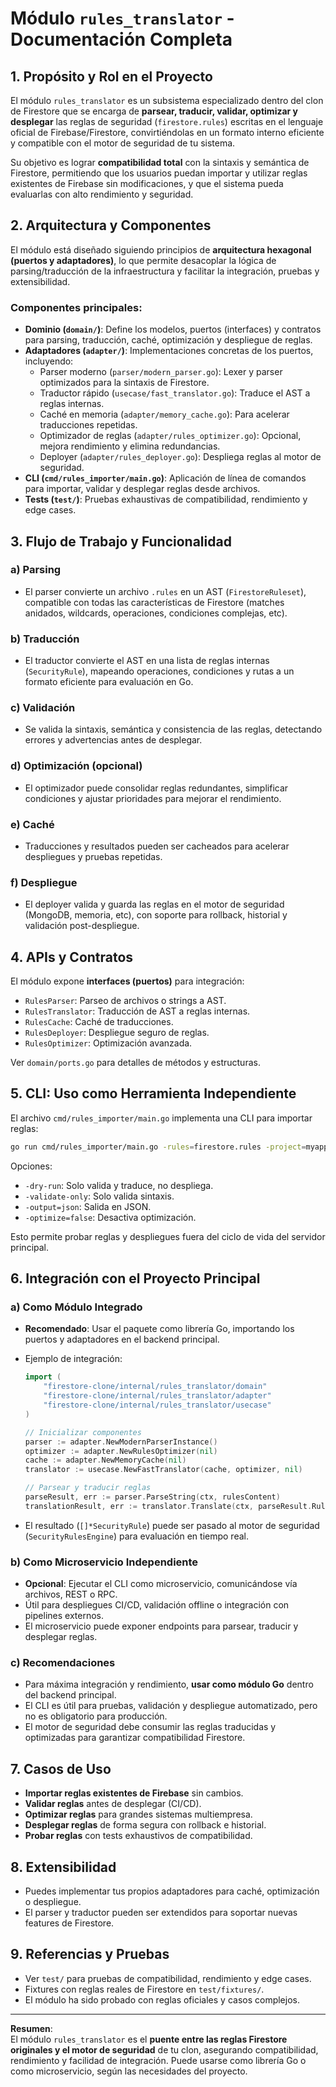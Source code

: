 # Módulo `rules_translator` - Documentación Completa

## 1. Propósito y Rol en el Proyecto

El módulo `rules_translator` es un subsistema especializado dentro del clon de Firestore que se encarga de **parsear, traducir, validar, optimizar y desplegar** las reglas de seguridad (`firestore.rules`) escritas en el lenguaje oficial de Firebase/Firestore, convirtiéndolas en un formato interno eficiente y compatible con el motor de seguridad de tu sistema.

Su objetivo es lograr **compatibilidad total** con la sintaxis y semántica de Firestore, permitiendo que los usuarios puedan importar y utilizar reglas existentes de Firebase sin modificaciones, y que el sistema pueda evaluarlas con alto rendimiento y seguridad.

## 2. Arquitectura y Componentes

El módulo está diseñado siguiendo principios de **arquitectura hexagonal (puertos y adaptadores)**, lo que permite desacoplar la lógica de parsing/traducción de la infraestructura y facilitar la integración, pruebas y extensibilidad.

### Componentes principales:

- **Dominio (`domain/`)**: Define los modelos, puertos (interfaces) y contratos para parsing, traducción, caché, optimización y despliegue de reglas.
- **Adaptadores (`adapter/`)**: Implementaciones concretas de los puertos, incluyendo:
  - Parser moderno (`parser/modern_parser.go`): Lexer y parser optimizados para la sintaxis de Firestore.
  - Traductor rápido (`usecase/fast_translator.go`): Traduce el AST a reglas internas.
  - Caché en memoria (`adapter/memory_cache.go`): Para acelerar traducciones repetidas.
  - Optimizador de reglas (`adapter/rules_optimizer.go`): Opcional, mejora rendimiento y elimina redundancias.
  - Deployer (`adapter/rules_deployer.go`): Despliega reglas al motor de seguridad.
- **CLI (`cmd/rules_importer/main.go`)**: Aplicación de línea de comandos para importar, validar y desplegar reglas desde archivos.
- **Tests (`test/`)**: Pruebas exhaustivas de compatibilidad, rendimiento y edge cases.

## 3. Flujo de Trabajo y Funcionalidad

### a) Parsing

- El parser convierte un archivo `.rules` en un AST (`FirestoreRuleset`), compatible con todas las características de Firestore (matches anidados, wildcards, operaciones, condiciones complejas, etc).

### b) Traducción

- El traductor convierte el AST en una lista de reglas internas (`SecurityRule`), mapeando operaciones, condiciones y rutas a un formato eficiente para evaluación en Go.

### c) Validación

- Se valida la sintaxis, semántica y consistencia de las reglas, detectando errores y advertencias antes de desplegar.

### d) Optimización (opcional)

- El optimizador puede consolidar reglas redundantes, simplificar condiciones y ajustar prioridades para mejorar el rendimiento.

### e) Caché

- Traducciones y resultados pueden ser cacheados para acelerar despliegues y pruebas repetidas.

### f) Despliegue

- El deployer valida y guarda las reglas en el motor de seguridad (MongoDB, memoria, etc), con soporte para rollback, historial y validación post-despliegue.

## 4. APIs y Contratos

El módulo expone **interfaces (puertos)** para integración:

- `RulesParser`: Parseo de archivos o strings a AST.
- `RulesTranslator`: Traducción de AST a reglas internas.
- `RulesCache`: Caché de traducciones.
- `RulesDeployer`: Despliegue seguro de reglas.
- `RulesOptimizer`: Optimización avanzada.

Ver `domain/ports.go` para detalles de métodos y estructuras.

## 5. CLI: Uso como Herramienta Independiente

El archivo `cmd/rules_importer/main.go` implementa una CLI para importar reglas:

```sh
go run cmd/rules_importer/main.go -rules=firestore.rules -project=myapp -database=default
```

Opciones:
- `-dry-run`: Solo valida y traduce, no despliega.
- `-validate-only`: Solo valida sintaxis.
- `-output=json`: Salida en JSON.
- `-optimize=false`: Desactiva optimización.

Esto permite probar reglas y despliegues fuera del ciclo de vida del servidor principal.

## 6. Integración con el Proyecto Principal

### a) Como Módulo Integrado

- **Recomendado**: Usar el paquete como librería Go, importando los puertos y adaptadores en el backend principal.
- Ejemplo de integración:
  ```go
  import (
      "firestore-clone/internal/rules_translator/domain"
      "firestore-clone/internal/rules_translator/adapter"
      "firestore-clone/internal/rules_translator/usecase"
  )

  // Inicializar componentes
  parser := adapter.NewModernParserInstance()
  optimizer := adapter.NewRulesOptimizer(nil)
  cache := adapter.NewMemoryCache(nil)
  translator := usecase.NewFastTranslator(cache, optimizer, nil)

  // Parsear y traducir reglas
  parseResult, err := parser.ParseString(ctx, rulesContent)
  translationResult, err := translator.Translate(ctx, parseResult.Ruleset)
  ```

- El resultado (`[]*SecurityRule`) puede ser pasado al motor de seguridad (`SecurityRulesEngine`) para evaluación en tiempo real.

### b) Como Microservicio Independiente

- **Opcional**: Ejecutar el CLI como microservicio, comunicándose vía archivos, REST o RPC.
- Útil para despliegues CI/CD, validación offline o integración con pipelines externos.
- El microservicio puede exponer endpoints para parsear, traducir y desplegar reglas.

### c) Recomendaciones

- Para máxima integración y rendimiento, **usar como módulo Go** dentro del backend principal.
- El CLI es útil para pruebas, validación y despliegue automatizado, pero no es obligatorio para producción.
- El motor de seguridad debe consumir las reglas traducidas y optimizadas para garantizar compatibilidad Firestore.

## 7. Casos de Uso

- **Importar reglas existentes de Firebase** sin cambios.
- **Validar reglas** antes de desplegar (CI/CD).
- **Optimizar reglas** para grandes sistemas multiempresa.
- **Desplegar reglas** de forma segura con rollback e historial.
- **Probar reglas** con tests exhaustivos de compatibilidad.

## 8. Extensibilidad

- Puedes implementar tus propios adaptadores para caché, optimización o despliegue.
- El parser y traductor pueden ser extendidos para soportar nuevas features de Firestore.

## 9. Referencias y Pruebas

- Ver `test/` para pruebas de compatibilidad, rendimiento y edge cases.
- Fixtures con reglas reales de Firestore en `test/fixtures/`.
- El módulo ha sido probado con reglas oficiales y casos complejos.

---

**Resumen**:  
El módulo `rules_translator` es el **puente entre las reglas Firestore originales y el motor de seguridad** de tu clon, asegurando compatibilidad, rendimiento y facilidad de integración. Puede usarse como librería Go o como microservicio, según las necesidades del proyecto.

